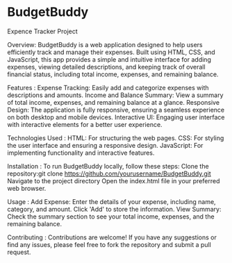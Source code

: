 # BudgetBuddy
Expence Tracker Project

Overview:
BudgetBuddy is a web application designed to help users efficiently track and manage their expenses. Built using HTML, CSS, and JavaScript, this app provides a simple and intuitive interface for adding expenses, viewing detailed descriptions, and keeping track of overall financial status, including total income, expenses, and remaining balance.

Features :
Expense Tracking: Easily add and categorize expenses with descriptions and amounts.
Income and Balance Summary: View a summary of total income, expenses, and remaining balance at a glance.
Responsive Design: The application is fully responsive, ensuring a seamless experience on both desktop and mobile devices.
Interactive UI: Engaging user interface with interactive elements for a better user experience.

Technologies Used :
HTML: For structuring the web pages.
CSS: For styling the user interface and ensuring a responsive design.
JavaScript: For implementing functionality and interactive features.

Installation :
To run BudgetBuddy locally, follow these steps:
Clone the repository:git clone https://github.com/yourusername/BudgetBuddy.git
Navigate to the project directory
Open the index.html file in your preferred web browser.

Usage :
Add Expense: Enter the details of your expense, including name, category, and amount. Click 'Add' to store the information.
View Summary: Check the summary section to see your total income, expenses, and the remaining balance.

Contributing :
Contributions are welcome! If you have any suggestions or find any issues, please feel free to fork the repository and submit a pull request.
